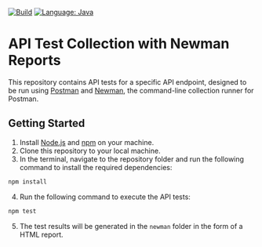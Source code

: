 [![Build](https://github.com/harshiyo/api_tests/actions/workflows/test.yml/badge.svg)](https://github.com/harshiyo/api_tests/actions/workflows/test.yml) 
[![Language: Java](https://img.shields.io/badge/Language-Javascript-orange.svg)](https://github.com/harshiyo/api_tests)


# API Test Collection with Newman Reports

This repository contains API tests for a specific API endpoint, designed to be run using [Postman](https://www.postman.com/) and [Newman](https://github.com/postmanlabs/newman), the command-line collection runner for Postman.

## Getting Started

1. Install [Node.js](https://nodejs.org/en/download/) and [npm](https://www.npmjs.com/get-npm) on your machine.
2. Clone this repository to your local machine.
3. In the terminal, navigate to the repository folder and run the following command to install the required dependencies:

```bash
npm install
``` 

4. Run the following command to execute the API tests:

```bash
npm test
``` 

5. The test results will be generated in the `newman` folder in the form of a HTML report.
